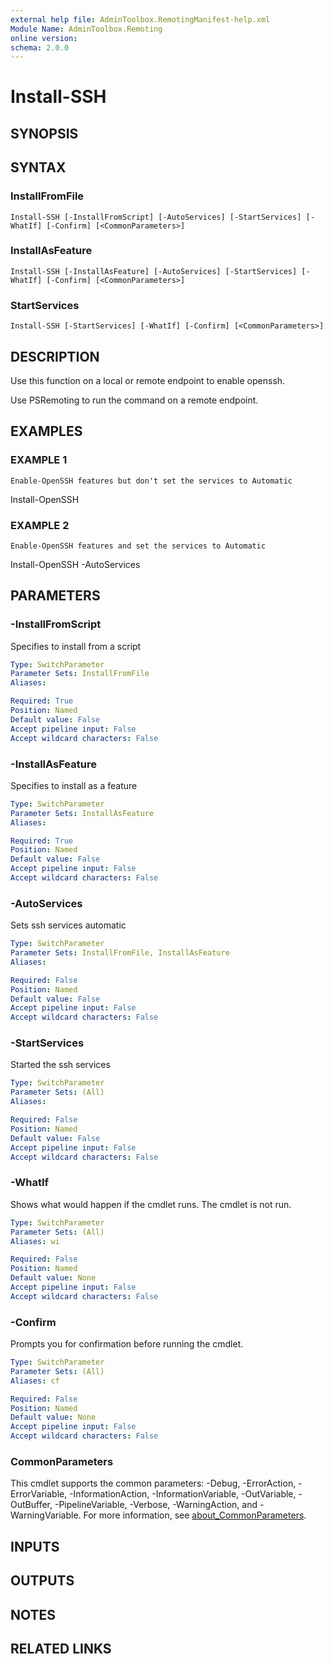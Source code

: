 ```yaml
---
external help file: AdminToolbox.RemotingManifest-help.xml
Module Name: AdminToolbox.Remoting
online version:
schema: 2.0.0
---
```


# Install-SSH

## SYNOPSIS

## SYNTAX

### InstallFromFile
```
Install-SSH [-InstallFromScript] [-AutoServices] [-StartServices] [-WhatIf] [-Confirm] [<CommonParameters>]
```

### InstallAsFeature
```
Install-SSH [-InstallAsFeature] [-AutoServices] [-StartServices] [-WhatIf] [-Confirm] [<CommonParameters>]
```

### StartServices
```
Install-SSH [-StartServices] [-WhatIf] [-Confirm] [<CommonParameters>]
```

## DESCRIPTION
Use this function on a local or remote endpoint to enable openssh.

Use PSRemoting to run the command on a remote endpoint.

## EXAMPLES

### EXAMPLE 1
```
Enable-OpenSSH features but don't set the services to Automatic
```

Install-OpenSSH

### EXAMPLE 2
```
Enable-OpenSSH features and set the services to Automatic
```

Install-OpenSSH -AutoServices

## PARAMETERS

### -InstallFromScript
Specifies to install from a script

```yaml
Type: SwitchParameter
Parameter Sets: InstallFromFile
Aliases:

Required: True
Position: Named
Default value: False
Accept pipeline input: False
Accept wildcard characters: False
```

### -InstallAsFeature
Specifies to install as a feature

```yaml
Type: SwitchParameter
Parameter Sets: InstallAsFeature
Aliases:

Required: True
Position: Named
Default value: False
Accept pipeline input: False
Accept wildcard characters: False
```

### -AutoServices
Sets ssh services automatic

```yaml
Type: SwitchParameter
Parameter Sets: InstallFromFile, InstallAsFeature
Aliases:

Required: False
Position: Named
Default value: False
Accept pipeline input: False
Accept wildcard characters: False
```

### -StartServices
Started the ssh services

```yaml
Type: SwitchParameter
Parameter Sets: (All)
Aliases:

Required: False
Position: Named
Default value: False
Accept pipeline input: False
Accept wildcard characters: False
```

### -WhatIf
Shows what would happen if the cmdlet runs.
The cmdlet is not run.

```yaml
Type: SwitchParameter
Parameter Sets: (All)
Aliases: wi

Required: False
Position: Named
Default value: None
Accept pipeline input: False
Accept wildcard characters: False
```

### -Confirm
Prompts you for confirmation before running the cmdlet.

```yaml
Type: SwitchParameter
Parameter Sets: (All)
Aliases: cf

Required: False
Position: Named
Default value: None
Accept pipeline input: False
Accept wildcard characters: False
```

### CommonParameters
This cmdlet supports the common parameters: -Debug, -ErrorAction, -ErrorVariable, -InformationAction, -InformationVariable, -OutVariable, -OutBuffer, -PipelineVariable, -Verbose, -WarningAction, and -WarningVariable. For more information, see [about_CommonParameters](http://go.microsoft.com/fwlink/?LinkID=113216).

## INPUTS

## OUTPUTS

## NOTES

## RELATED LINKS
